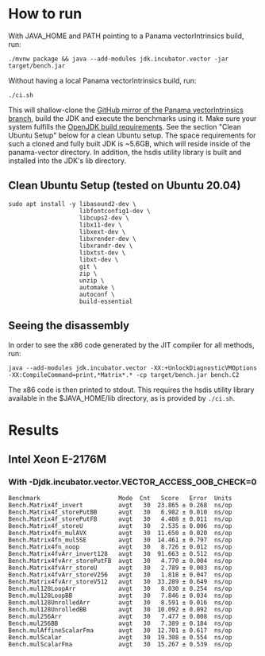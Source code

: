 # How to run

With JAVA_HOME and PATH pointing to a Panama vectorIntrinsics build, run:

```
./mvnw package && java --add-modules jdk.incubator.vector -jar target/bench.jar
```

Without having a local Panama vectorIntrinsics build, run:
```
./ci.sh
```
This will shallow-clone the [GitHub mirror of the Panama vectorIntrinsics branch](https://github.com/openjdk/panama-vector/tree/vectorIntrinsics), build the JDK and execute the benchmarks using it. Make sure your system fulfills the [OpenJDK build requirements](https://github.com/openjdk/panama-vector/blob/vectorIntrinsics/doc/building.md). See the section "Clean Ubuntu Setup" below for a clean Ubuntu setup.
The space requirements for such a cloned and fully built JDK is ~5.6GB, which will reside inside of the panama-vector directory.
In addition, the hsdis utility library is built and installed into the JDK's lib directory.

## Clean Ubuntu Setup (tested on Ubuntu 20.04)

```
sudo apt install -y libasound2-dev \
                    libfontconfig1-dev \
                    libcups2-dev \
                    libx11-dev \
                    libxext-dev \
                    libxrender-dev \
                    libxrandr-dev \
                    libxtst-dev \
                    libxt-dev \
                    git \
                    zip \
                    unzip \
                    automake \
                    autoconf \
                    build-essential
```

## Seeing the disassembly

In order to see the x86 code generated by the JIT compiler for all methods, run:
```
java --add-modules jdk.incubator.vector -XX:+UnlockDiagnosticVMOptions -XX:CompileCommand=print,*Matrix*.* -cp target/bench.jar bench.C2
```
The x86 code is then printed to stdout. This requires the hsdis utility library available in the $JAVA_HOME/lib directory, as is provided by `./ci.sh`.

# Results

## Intel Xeon E-2176M
### With -Djdk.incubator.vector.VECTOR_ACCESS_OOB_CHECK=0
```
Benchmark                      Mode  Cnt   Score   Error  Units
Bench.Matrix4f_invert          avgt   30  23.865 ± 0.268  ns/op
Bench.Matrix4f_storePutBB      avgt   30   6.982 ± 0.010  ns/op
Bench.Matrix4f_storePutFB      avgt   30   4.408 ± 0.011  ns/op
Bench.Matrix4f_storeU          avgt   30   2.535 ± 0.006  ns/op
Bench.Matrix4fn_mulAVX         avgt   30  11.650 ± 0.020  ns/op
Bench.Matrix4fn_mulSSE         avgt   30  14.461 ± 0.797  ns/op
Bench.Matrix4fn_noop           avgt   30   8.726 ± 0.012  ns/op
Bench.Matrix4fvArr_invert128   avgt   30  91.663 ± 0.512  ns/op
Bench.Matrix4fvArr_storePutFB  avgt   30   4.770 ± 0.004  ns/op
Bench.Matrix4fvArr_storeU      avgt   30   2.789 ± 0.003  ns/op
Bench.Matrix4fvArr_storeV256   avgt   30   1.818 ± 0.047  ns/op
Bench.Matrix4fvArr_storeV512   avgt   30  33.289 ± 0.649  ns/op
Bench.mul128LoopArr            avgt   30   8.030 ± 0.254  ns/op
Bench.mul128LoopBB             avgt   30   7.846 ± 0.034  ns/op
Bench.mul128UnrolledArr        avgt   30   8.591 ± 0.016  ns/op
Bench.mul128UnrolledBB         avgt   30  10.092 ± 0.092  ns/op
Bench.mul256Arr                avgt   30   7.477 ± 0.008  ns/op
Bench.mul256BB                 avgt   30   7.389 ± 0.184  ns/op
Bench.mulAffineScalarFma       avgt   30  12.701 ± 0.617  ns/op
Bench.mulScalar                avgt   30  19.308 ± 0.554  ns/op
Bench.mulScalarFma             avgt   30  15.267 ± 0.539  ns/op
```
